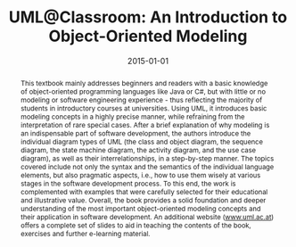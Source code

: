 ---
abstract: This textbook mainly addresses beginners and readers with a basic knowledge
  of object-oriented programming languages like Java or C#, but with little or no
  modeling or software engineering experience - thus reflecting the majority of students
  in introductory courses at universities. Using UML, it introduces basic modeling
  concepts in a highly precise manner, while refraining from the interpretation of
  rare special cases.  After a brief explanation of why modeling is an indispensable
  part of software development, the authors introduce the individual diagram types
  of UML (the class and object diagram, the sequence diagram, the state machine diagram,
  the activity diagram, and the use case diagram), as well as their interrelationships,
  in a step-by-step manner. The topics covered include not only the syntax and the
  semantics of the individual language elements, but also pragmatic aspects, i.e.,
  how to use them wisely at various stages in the software development process. To
  this end, the work is complemented with examples that were carefully selected for
  their educational and illustrative value.  Overall, the book provides a solid foundation
  and deeper understanding of the most important object-oriented modeling concepts
  and their application in software development. An additional website (www.uml.ac.at)
  offers a complete set of slides to aid in teaching the contents of the book, exercises
  and further e-learning material.
authors:
- Martina Seidl
- Marion Scholz
- Christian Huemer
- Gertrude Kappel
date: '2015-01-01'
featured: false
publication_types:
- '5'
publishDate: '2015-01-01'
title: 'UML@Classroom: An Introduction to Object-Oriented Modeling'
url_pdf: http://www.springer.com/computer/swe/book/978-3-319-12741-5
---